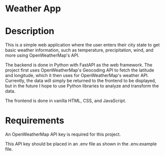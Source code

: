 # Weather App
# Description
This is a simple web application where the user enters their city state to get basic weather information, such as temperature, precipitation, wind, and more using OpenWeatherMap's API.  

The backend is done in Python with FastAPI as the web framework. The project first uses OpenWeatherMap's Geocoding API to fetch the latitude and longitude, which it then uses for OpenWeatherMap's weather API. Currently, the data will simply be returned to the frontend to be displayed, but in the future I hope to use Python libraries to analyze and transform the data.

The frontend is done in vanilla HTML, CSS, and JavaScript.
# Requirements
An OpenWeatherMap API key is required for this project.

This API key should be placed in an .env file as shown in the .env.example file.
